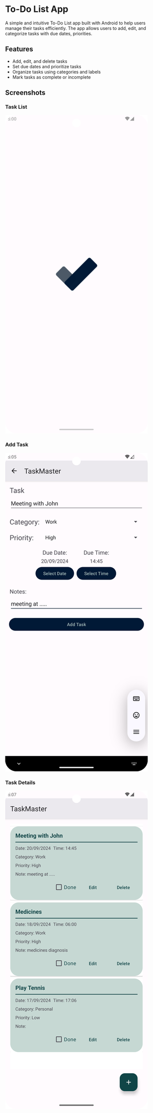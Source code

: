 # To-Do List App

A simple and intuitive To-Do List app built with Android to help users manage their tasks efficiently. The app allows users to add, edit, and categorize tasks with due dates, priorities.

## Features

- Add, edit, and delete tasks
- Set due dates and prioritize tasks
- Organize tasks using categories and labels
- Mark tasks as complete or incomplete

## Screenshots

### Task List
![Task List](ss/s1.png)

### Add Task
![Add Task](ss/s2.png)

### Task Details
![Task Details](ss/s3.png)

